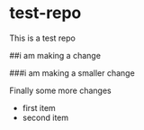 # test-repo
This is a test repo
  
##i am making a change

###i am making a smaller change

Finally some more changes

 * first item
 * second item
